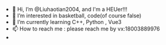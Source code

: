 - 👋 Hi, I’m @Liuhaotian2004, and I'm a HEUer!!!
- 👀 I’m interested in basketball, code(of course false)
- 🌱 I’m currently learning C++, Python , Vue3
- 📫 How to reach me : please reach me by vx:18003889976
- 
<!---
Liuhaotian2004/Liuhaotian2004 is a ✨ special ✨ repository because its `README.md` (this file) appears on your GitHub profile.
You can click the Preview link to take a look at your changes.
--->
